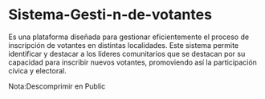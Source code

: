 # Sistema-Gesti-n-de-votantes
Es una plataforma diseñada para gestionar eficientemente el proceso de inscripción de votantes en distintas localidades. Este sistema permite identificar y destacar a los líderes comunitarios que se destacan por su capacidad para inscribir nuevos votantes, promoviendo así la participación cívica y electoral.

Nota:Descomprimir en Public
